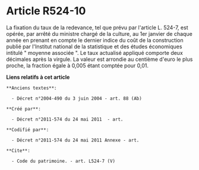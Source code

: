 # Article R524-10

La fixation du taux de la redevance, tel que prévu par l'article L. 524-7, est opérée, par arrêté du ministre chargé de la
culture, au 1er janvier de chaque année en prenant en compte le dernier indice du coût de la construction publié par
l'Institut national de la statistique et des études économiques intitulé " moyenne associée ". Le taux actualisé appliqué
comporte deux décimales après la virgule. La valeur est arrondie au centième d'euro le plus proche, la fraction égale à 0,005
étant comptée pour 0,01.

**Liens relatifs à cet article**

	**Anciens textes**:

	  - Décret n°2004-490 du 3 juin 2004 - art. 88 (Ab)

	**Créé par**:

	  - Décret n°2011-574 du 24 mai 2011  - art.

	**Codifié par**:

	  - Décret n°2011-574 du 24 mai 2011 Annexe - art.

	**Cite**:

	  - Code du patrimoine. - art. L524-7 (V)

